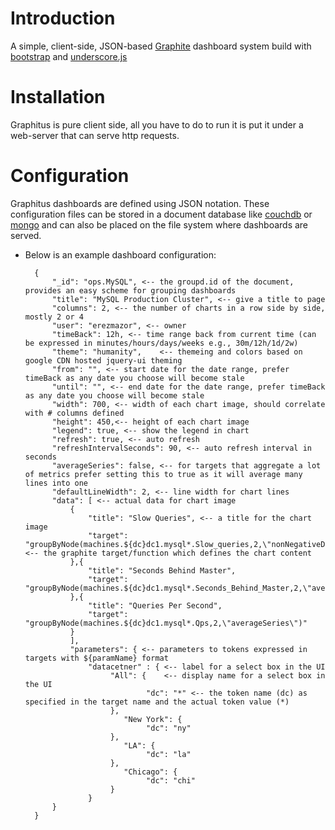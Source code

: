 Introduction
============
A simple, client-side, JSON-based [Graphite](http://graphite.wikidot.com/) dashboard system build with [bootstrap](http://twitter.github.com/bootstrap/) and [underscore.js](http://underscorejs.org/)

Installation
============
Graphitus is pure client side, all you have to do to run it is put it under a web-server that can serve http requests.

Configuration
=============

Graphitus dashboards are defined using JSON notation. These configuration files can be stored in a document database like [couchdb](http://couchdb.apache.org/) or [mongo](http://www.mongodb.org/) and can also be placed on the file system where dashboards are served.

* Below is an example dashboard configuration:


    	{
			"_id": "ops.MySQL", <-- the groupd.id of the document, provides an easy scheme for grouping dashboards
			"title": "MySQL Production Cluster", <-- give a title to page	
			"columns": 2, <-- the number of charts in a row side by side, mostly 2 or 4
			"user": "erezmazor", <-- owner	 
			"timeBack": 12h, <-- time range back from current time (can be expressed in minutes/hours/days/weeks e.g., 30m/12h/1d/2w)	 
			"theme": "humanity",	<-- themeing and colors based on google CDN hosted jquery-ui theming		
			"from": "", <-- start date for the date range, prefer timeBack as any date you choose will become stale	 
			"until": "", <-- end date for the date range, prefer timeBack as any date you choose will become stale	 
			"width": 700, <-- width of each chart image, should correlate with # columns defined
			"height": 450,<-- height of each chart image
			"legend": true, <-- show the legend in chart
			"refresh": true, <-- auto refresh
			"refreshIntervalSeconds": 90, <-- auto refresh interval in seconds
			"averageSeries": false, <-- for targets that aggregate a lot of metrics prefer setting this to true as it will average many lines into one
			"defaultLineWidth": 2, <-- line width for chart lines
			"data": [ <-- actual data for chart image
				{
					"title": "Slow Queries", <-- a title for the chart image					 
					"target": "groupByNode(machines.${dc}dc1.mysql*.Slow_queries,2,\"nonNegativeDerivative\")" <-- the graphite target/function which defines the chart content			 
				},{
					"title": "Seconds Behind Master",
					"target": "groupByNode(machines.${dc}dc1.mysql*.Seconds_Behind_Master,2,\"averageSeries\")"
				},{
					"title": "Queries Per Second",
					"target": "groupByNode(machines.${dc}dc1.mysql*.Qps,2,\"averageSeries\")"
				}
				],
				"parameters": { <-- parameters to tokens expressed in targets with ${paramName} format	
					"datacetner" : { <-- label for a select box in the UI
						 "All": {	 <-- display name for a select box in the UI	
								 "dc": "*" <-- the token name (dc) as specified in the target name and the actual token value (*)			
						 },
							"New York": {		 
								 "dc": "ny" 
						 },
							"LA": {		 
								 "dc": "la"			 
						 },
							"Chicago": {		 
								 "dc": "chi"			 
						 }
					}
			}
		}
